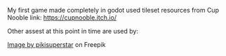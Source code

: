My first game made completely in godot
used tileset resources from Cup Nooble
link: https://cupnooble.itch.io/

Other assest at this point in time are used by:

<a href="https://www.freepik.com/free-vector/pixel-art-rural-landscape-background_49685499.htm#query=pixel%20art%20sky&position=21&from_view=keyword&track=ais&uuid=16aa10d2-e094-4d38-beec-b5911ba50061">Image by pikisuperstar</a> on Freepik
